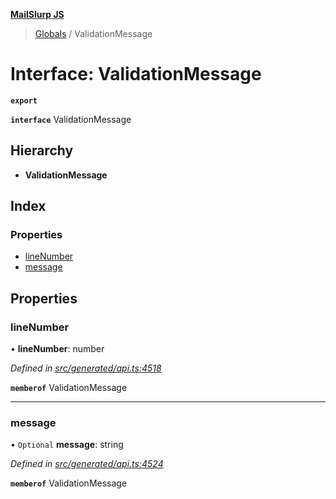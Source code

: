 **[MailSlurp JS](../README.md)**

> [Globals](../README.md) / ValidationMessage

# Interface: ValidationMessage

**`export`** 

**`interface`** ValidationMessage

## Hierarchy

* **ValidationMessage**

## Index

### Properties

* [lineNumber](validationmessage.md#linenumber)
* [message](validationmessage.md#message)

## Properties

### lineNumber

•  **lineNumber**: number

*Defined in [src/generated/api.ts:4518](https://github.com/mailslurp/mailslurp-client/blob/8d5c17f/src/generated/api.ts#L4518)*

**`memberof`** ValidationMessage

___

### message

• `Optional` **message**: string

*Defined in [src/generated/api.ts:4524](https://github.com/mailslurp/mailslurp-client/blob/8d5c17f/src/generated/api.ts#L4524)*

**`memberof`** ValidationMessage
